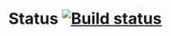 # Status [![Build status](https://ci.appveyor.com/api/projects/status/o760e3m3u43s0dy3/branch/main?svg=true)](https://ci.appveyor.com/project/SKS81/deliverycard/branch/main)

